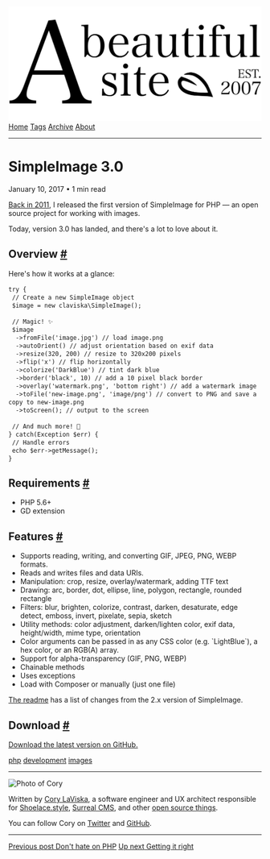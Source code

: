<a href="../../index.html" class="header-link"><img src="../../images/logos/wordmark.svg" alt="A Beautiful Site" class="wordmark" /></a> <a href="../../index.html" class="nav-item">Home</a> <a href="../../tags/index.html" class="nav-item">Tags</a> <a href="../index.html" class="nav-item">Archive</a> <a href="../../about/index.html" class="nav-item">About</a>

---

# SimpleImage 3.0

January 10, 2017 • 1 min read

[Back in 2011](../index-3.html), I released the first version of SimpleImage for PHP — an open source project for working with images.

Today, version 3.0 has landed, and there's a lot to love about it.

## Overview <a href="#overview" class="direct-link">#</a>

Here's how it works at a glance:

    try {
     // Create a new SimpleImage object
     $image = new claviska\SimpleImage();

     // Magic! ✨
     $image
      ->fromFile('image.jpg') // load image.png
      ->autoOrient() // adjust orientation based on exif data
      ->resize(320, 200) // resize to 320x200 pixels
      ->flip('x') // flip horizontally
      ->colorize('DarkBlue') // tint dark blue
      ->border('black', 10) // add a 10 pixel black border
      ->overlay('watermark.png', 'bottom right') // add a watermark image
      ->toFile('new-image.png', 'image/png') // convert to PNG and save a copy to new-image.png
      ->toScreen(); // output to the screen

     // And much more! 💪
    } catch(Exception $err) {
     // Handle errors
     echo $err->getMessage();
    }

## Requirements <a href="#requirements" class="direct-link">#</a>

- PHP 5.6+
- GD extension

## Features <a href="#features" class="direct-link">#</a>

- Supports reading, writing, and converting GIF, JPEG, PNG, WEBP formats.
- Reads and writes files and data URIs.
- Manipulation: crop, resize, overlay/watermark, adding TTF text
- Drawing: arc, border, dot, ellipse, line, polygon, rectangle, rounded rectangle
- Filters: blur, brighten, colorize, contrast, darken, desaturate, edge detect, emboss, invert, pixelate, sepia, sketch
- Utility methods: color adjustment, darken/lighten color, exif data, height/width, mime type, orientation
- Color arguments can be passed in as any CSS color (e.g. \`LightBlue\`), a hex color, or an RGB(A) array.
- Support for alpha-transparency (GIF, PNG, WEBP)
- Chainable methods
- Uses exceptions
- Load with Composer or manually (just one file)

[The readme](https://github.com/claviska/SimpleImage#differences-from-simpleimage-2x) has a list of changes from the 2.x version of SimpleImage.

## Download <a href="#download" class="direct-link">#</a>

[Download the latest version on GitHub.](https://github.com/claviska/SimpleImage)

<a href="../../tags/php/index.html" class="post-tag">php</a> <a href="../../tags/development/index.html" class="post-tag">development</a> <a href="../../tags/images/index.html" class="post-tag">images</a>

---

<img src="http://0.gravatar.com/avatar/bf1b3b95fd5b096a3592247c29667b33?s=512" alt="Photo of Cory" class="avatar avatar-small" />

Written by [Cory LaViska](../../index-4.html), a software engineer and UX architect responsible for [Shoelace.style](https://shoelace.style/), [Surreal CMS](https://www.surrealcms.com/), and other [open source things](https://github.com/claviska).

You can follow Cory on [Twitter](https://twitter.com/bgooonz) and [GitHub](https://github.com/claviska).

---

<a href="../dont-hate-on-php/index.html" class="post-nav-previous"><span class="small">Previous post</span> Don't hate on PHP</a> <a href="../getting-it-right/index.html" class="post-nav-next"><span class="small">Up next</span> Getting it right</a>
